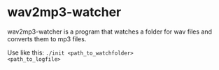 # wav2mp3-watcher
wav2mp3-watcher is a program that watches a folder for wav files and converts them to mp3 files.

Use like this:
<code>./init <path_to_watchfolder> <path_to_logfile></code>
